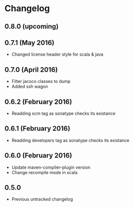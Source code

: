 # Changelog

## 0.8.0 (upcoming)

## 0.7.1 (May 2016)

* Changed license header style for scala & java

## 0.7.0 (April 2016)

* Filter jacoco classes to dump
* Added ssh wagon

## 0.6.2 (February 2016)

* Readding scm tag as sonatype checks its existance

## 0.6.1 (February 2016)

* Readding developers tag as sonatype checks its existance

## 0.6.0 (February 2016)

* Update maven-compiler-plugin version
* Change recompile mode in scala

## 0.5.0

* Previous untracked changelog
